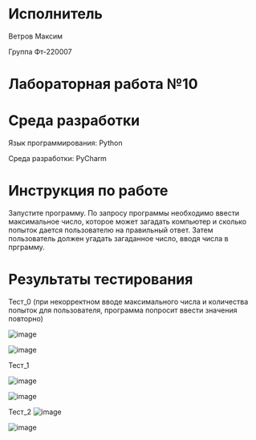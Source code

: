 # Исполнитель

Ветров Максим

Группа Фт-220007

# Лабораторная работа №10 
# Среда разработки

Язык программирования: Python

Среда разработки: PyCharm

# Инструкция по работе

Запустите программу. По запросу программы необходимо ввести максимальное число, которое может загадать компьютер и сколько попыток дается пользователю на правильный ответ. Затем пользователь должен угадать загаданное число, вводя числа в прграмму.
# Результаты тестирования 

Тест_0 (при некорректном вводе максимального числа и количества попыток для пользователя, программа попросит ввести значения повторно)

![image](https://github.com/ciigann/hidden-number/assets/146112930/b28ab252-f0b6-4ef6-bb93-72c3583b2b6e)


![image](https://github.com/ciigann/hidden-number/assets/146112930/405a31aa-6dc3-4913-9603-303b7ca1e993)



Тест_1


![image](https://github.com/ciigann/hidden-number/assets/146112930/049d5a2c-2a00-4eea-a101-7a7bddecd66d)




![image](https://github.com/ciigann/hidden-number/assets/146112930/1597c529-1227-4d36-93c5-c5e938c549c6)



Тест_2
![image](https://github.com/ciigann/hidden-number/assets/146112930/a3691061-cbd2-4f6d-9570-2ddbbe30b88b)



![image](https://github.com/ciigann/hidden-number/assets/146112930/61483148-ecf6-4813-88da-3631c33d6bf8)




